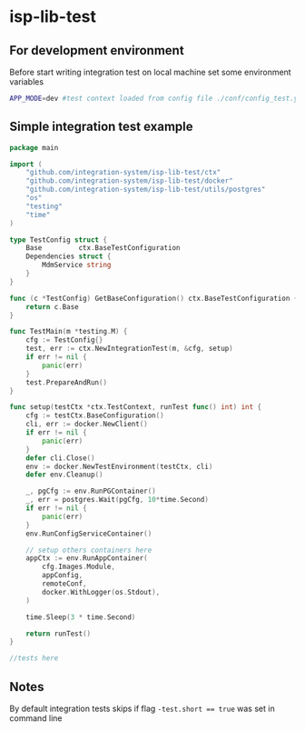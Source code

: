 # isp-lib-test

## For development environment
Before start writing integration test on local machine 
set some environment variables
```bash
APP_MODE=dev #test context loaded from config file ./conf/config_test.yml
```
## Simple integration test example
```go
package main

import (
	"github.com/integration-system/isp-lib-test/ctx"
	"github.com/integration-system/isp-lib-test/docker"
	"github.com/integration-system/isp-lib-test/utils/postgres"
	"os"
	"testing"
	"time"
)

type TestConfig struct {
	Base         ctx.BaseTestConfiguration
	Dependencies struct {
		MdmService string
	}
}

func (c *TestConfig) GetBaseConfiguration() ctx.BaseTestConfiguration {
	return c.Base
}

func TestMain(m *testing.M) {
	cfg := TestConfig{}
	test, err := ctx.NewIntegrationTest(m, &cfg, setup)
	if err != nil {
		panic(err)
	}
	test.PrepareAndRun()
}

func setup(testCtx *ctx.TestContext, runTest func() int) int {
	cfg := testCtx.BaseConfiguration()
	cli, err := docker.NewClient()
	if err != nil {
		panic(err)
	}
	defer cli.Close()
	env := docker.NewTestEnvironment(testCtx, cli)
	defer env.Cleanup()

	_, pgCfg := env.RunPGContainer()
	_, err = postgres.Wait(pgCfg, 10*time.Second)
	if err != nil {
		panic(err)
	}
	env.RunConfigServiceContainer()	

    // setup others containers here
	appCtx := env.RunAppContainer(
		cfg.Images.Module,
		appConfig,
		remoteConf,
		docker.WithLogger(os.Stdout),
	)

	time.Sleep(3 * time.Second)

	return runTest()
}

//tests here
```

## Notes
By default integration tests skips if flag `-test.short == true` was set in command line

